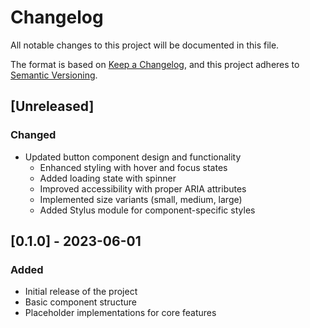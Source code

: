 # Changelog

All notable changes to this project will be documented in this file.

The format is based on [Keep a Changelog](https://keepachangelog.com/en/1.0.0/),
and this project adheres to [Semantic Versioning](https://semver.org/spec/v2.0.0.html).

## [Unreleased]

### Changed

- Updated button component design and functionality
  - Enhanced styling with hover and focus states
  - Added loading state with spinner
  - Improved accessibility with proper ARIA attributes
  - Implemented size variants (small, medium, large)
  - Added Stylus module for component-specific styles

## [0.1.0] - 2023-06-01

### Added

- Initial release of the project
- Basic component structure
- Placeholder implementations for core features
